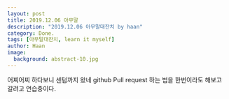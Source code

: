 ```yaml
---
layout: post
title: 2019.12.06 아무말
description: "2019.12.06 아무말대잔치 by haan" 
category: Done.
tags: [아무말대잔치, learn it myself]
author: Haan
image:
  background: abstract-10.jpg
---
```


어찌어찌 하다보니 센텀까지 왔네
github Pull request 하는 법을 한번이라도 해보고 갈려고 연습중이다.